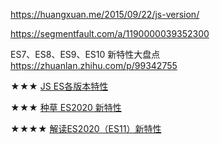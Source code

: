 https://huangxuan.me/2015/09/22/js-version/

https://segmentfault.com/a/1190000039352300



ES7、ES8、ES9、ES10 新特性大盘点  https://zhuanlan.zhihu.com/p/99342755

★★★ [JS ES各版本特性](https://cloud.tencent.com/developer/article/1625624)

★★★ [种草 ES2020 新特性](https://zhuanlan.zhihu.com/p/100251213)

★★★★ [解读ES2020（ES11）新特性](https://www.jianshu.com/p/3e59df36342a)

